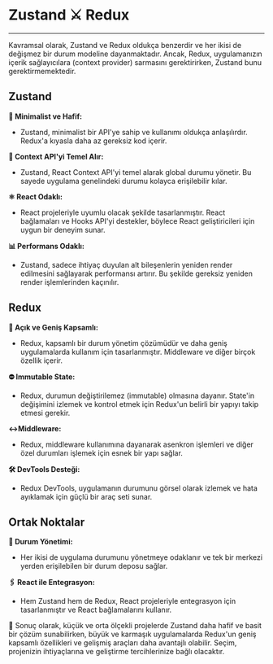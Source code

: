 # Zustand ⚔️ Redux

---

Kavramsal olarak, Zustand ve Redux oldukça benzerdir ve her ikisi de değişmez bir durum modeline dayanmaktadır. Ancak, Redux, uygulamanızın içerik sağlayıcılara (context provider) sarmasını gerektirirken, Zustand bunu gerektirmemektedir.

## Zustand

 **🌟 Minimalist ve Hafif:**

  - Zustand, minimalist bir API'ye sahip ve kullanımı oldukça anlaşılırdır. Redux'a kıyasla daha az gereksiz kod içerir.

 **🚀 Context API'yi Temel Alır:**

  - Zustand, React Context API'yi temel alarak global durumu yönetir. Bu sayede uygulama genelindeki durumu kolayca erişilebilir kılar.

 **⚛️ React Odaklı:**

  - React projeleriyle uyumlu olacak şekilde tasarlanmıştır. React bağlamaları ve Hooks API'yi destekler, böylece React geliştiricileri için uygun bir deneyim sunar.

 **📊 Performans Odaklı:**
  - Zustand, sadece ihtiyaç duyulan alt bileşenlerin yeniden render edilmesini sağlayarak performansı artırır. Bu şekilde gereksiz yeniden render işlemlerinden kaçınılır.

## Redux

 **🔗 Açık ve Geniş Kapsamlı:**

  - Redux, kapsamlı bir durum yönetim çözümüdür ve daha geniş uygulamalarda kullanım için tasarlanmıştır. Middleware ve diğer birçok özellik içerir.

 **⛔ Immutable State:**

  - Redux, durumun değiştirilemez (immutable) olmasına dayanır. State'in değişimini izlemek ve kontrol etmek için Redux'un belirli bir yapıyı takip etmesi gerekir.

 **↔️Middleware:**

  - Redux, middleware kullanımına dayanarak asenkron işlemleri ve diğer özel durumları işlemek için esnek bir yapı sağlar.

 **🛠️ DevTools Desteği:**
  - Redux DevTools, uygulamanın durumunu görsel olarak izlemek ve hata ayıklamak için güçlü bir araç seti sunar.

## Ortak Noktalar

 **💼 Durum Yönetimi:**

  - Her ikisi de uygulama durumunu yönetmeye odaklanır ve tek bir merkezi yerden erişilebilen bir durum deposu sağlar.

 **🖇️ React ile Entegrasyon:**

  - Hem Zustand hem de Redux, React projeleriyle entegrasyon için tasarlanmıştır ve React bağlamalarını kullanır.

🏁 Sonuç olarak, küçük ve orta ölçekli projelerde Zustand daha hafif ve basit bir çözüm sunabilirken, büyük ve karmaşık uygulamalarda Redux'un geniş kapsamlı özellikleri ve gelişmiş araçları daha avantajlı olabilir. Seçim, projenizin ihtiyaçlarına ve geliştirme tercihlerinize bağlı olacaktır.
